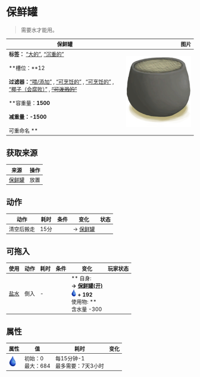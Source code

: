 # 保鲜罐  
> 需要水才能用。  
  
  保鲜罐  |   图片   
 ----  |  ----:   
 **标签：**	[“大的”](tag_Large.md), [“沉重的”](tag_Heavy.md)<br><br>**槽位：**12<br><br>**过滤器：**[“喂/添加”](tag_Feed.md) , [“可烹饪的”](tag_MealCookingpot.md) , [“可烹饪的”](tag_Cookable.md) , [“椰子（会腐败）”](tag_CoconutSpoilable.md) , ~~[“可泼溅的”](tag_Spillable.md)~~<br><br>**容重量：**1500<br><br>**减重量：**-1500<br><br>** 可重命名 **  |  ![](Sprite/ClayPotCooler.png)   
  
## 获取来源  
来源  |  操作  
----  |  ----  
[保鲜罐](ClayPotCoolerUndeployed.md)  |  放置  
## 动作  
动作  |  耗时  |  条件  |  变化  |  状态  
----  |  ----  |  ----  |  ----  |  ----  
清空后搬走<br>  |  15分  |    |  → [保鲜罐](ClayPotCoolerUndeployed.md)  |    
## 可拖入  
使用  |  动作  |  耗时  |  条件  |  变化  |  玩家状态  
----  |  ----  |  ----  |  ----  |  ----  |  ----  
[盐水](LQ_WaterSalt.md)  |  倒入  |  -  |    |  ** 自身: **<br>→ [保鲜罐(开)](ClayPotCoolerOn.md)<br><img decoding="async" src="Sprite/Thirst.png" href="a.md" style="max-width:20px;max-height:20px;"> + 192<br>** 使用物: **<br>含水量  -300  |    
## 属性   
属性  |  值  |  耗时  |  变化  
----  |  ----  |  ----  |  ----  
<img decoding="async" src="Sprite/Thirst.png" href="a.md" style="max-width:30px;max-height:30px;">  |  初始：0<br>最大：684  |  每15分钟-1<br>最多需要：7天3小时  |    
